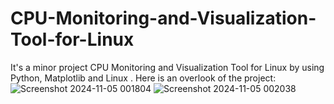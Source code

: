 # CPU-Monitoring-and-Visualization-Tool-for-Linux
It's a minor project CPU Monitoring and Visualization Tool for Linux by using Python, Matplotlib and Linux .
Here is an overlook of the project:
![Screenshot 2024-11-05 001804](https://github.com/user-attachments/assets/f3816d6b-07e5-488d-8fd3-a1051b08384c)
![Screenshot 2024-11-05 002038](https://github.com/user-attachments/assets/90531ec1-c1fb-45cd-9e84-d1b775323dfa)

